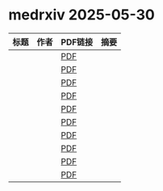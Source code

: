 # medrxiv 2025-05-30

| 标题 | 作者 | PDF链接 |  摘要 |
|------|------|--------|------|
|  |  | [PDF](https://doi.org/10.1101/2024.01.08.23300523) |  |
|  |  | [PDF](https://doi.org/10.1101/2024.05.05.24306908) |  |
|  |  | [PDF](https://doi.org/10.1101/2024.11.08.24316990) |  |
|  |  | [PDF](https://doi.org/10.1101/2025.05.01.25326795) |  |
|  |  | [PDF](https://doi.org/10.1101/2025.05.01.25326793) |  |
|  |  | [PDF](https://doi.org/10.1101/2025.05.02.25326781) |  |
|  |  | [PDF](https://doi.org/10.1101/2025.05.13.25327570) |  |
|  |  | [PDF](https://doi.org/10.1101/2025.05.14.25327654) |  |
|  |  | [PDF](https://doi.org/10.1101/2025.05.18.25327314) |  |
|  |  | [PDF](https://doi.org/10.1101/2025.05.25.25326586) |  |
